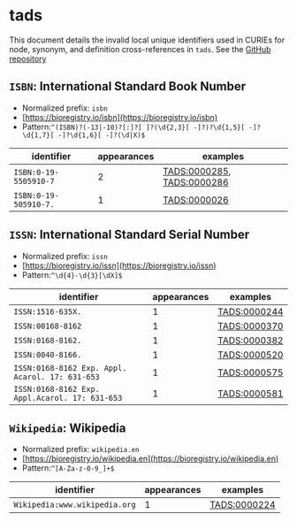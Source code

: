 # tads

This document details the invalid local unique identifiers used in CURIEs
for node, synonym, and definition cross-references in `tads`. See the [GitHub repository](https://github.com/VEuPathDB-ontology/TADS)


## `ISBN`: International Standard Book Number

- Normalized prefix: `isbn`
- [https://bioregistry.io/isbn](https://bioregistry.io/isbn)
- Pattern:`^(ISBN)?(-13|-10)?[:]?[ ]?(\d{2,3}[ -]?)?\d{1,5}[ -]?\d{1,7}[ -]?\d{1,6}[ -]?(\d|X)$`

| identifier            |   appearances | examples                                                                                                 |
|-----------------------|---------------|----------------------------------------------------------------------------------------------------------|
| `ISBN:0-19-5505910-7` |             2 | [TADS:0000285](https://bioregistry.io/TADS:0000285), [TADS:0000286](https://bioregistry.io/TADS:0000286) |
| `ISBN:0-19-505910-7.` |             1 | [TADS:0000026](https://bioregistry.io/TADS:0000026)                                                      |

## `ISSN`: International Standard Serial Number

- Normalized prefix: `issn`
- [https://bioregistry.io/issn](https://bioregistry.io/issn)
- Pattern:`^\d{4}-\d{3}[\dX]$`

| identifier                                      |   appearances | examples                                            |
|-------------------------------------------------|---------------|-----------------------------------------------------|
| `ISSN:1516-635X.`                               |             1 | [TADS:0000244](https://bioregistry.io/TADS:0000244) |
| `ISSN:00168-8162`                               |             1 | [TADS:0000370](https://bioregistry.io/TADS:0000370) |
| `ISSN:0168-8162.`                               |             1 | [TADS:0000382](https://bioregistry.io/TADS:0000382) |
| `ISSN:0040-8166.`                               |             1 | [TADS:0000520](https://bioregistry.io/TADS:0000520) |
| `ISSN:0168-8162 Exp. Appl. Acarol. 17: 631-653` |             1 | [TADS:0000575](https://bioregistry.io/TADS:0000575) |
| `ISSN:0168-8162 Exp. Appl.Acarol. 17: 631-653`  |             1 | [TADS:0000581](https://bioregistry.io/TADS:0000581) |

## `Wikipedia`: Wikipedia

- Normalized prefix: `wikipedia.en`
- [https://bioregistry.io/wikipedia.en](https://bioregistry.io/wikipedia.en)
- Pattern:`^[A-Za-z-0-9_]+$`

| identifier                    |   appearances | examples                                            |
|-------------------------------|---------------|-----------------------------------------------------|
| `Wikipedia:www.wikipedia.org` |             1 | [TADS:0000224](https://bioregistry.io/TADS:0000224) |

